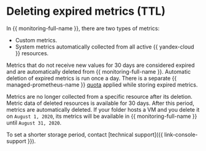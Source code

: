 # Deleting expired metrics (TTL)

In {{ monitoring-full-name }}, there are two types of metrics:

* Custom metrics.
* System metrics automatically collected from all active {{ yandex-cloud }} resources.

Metrics that do not receive new values for 30 days are considered expired and are automatically deleted from {{ monitoring-full-name }}. Automatic deletion of expired metrics is run once a day. There is a separate {{ managed-prometheus-name }} [quota](../operations/prometheus/index.md#quotas-per-endpoint) applied while storing expired metrics.

Metrics are no longer collected from a specific resource after its deletion. Metric data of deleted resources is available for 30 days. After this period, metrics are automatically deleted. If your folder hosts a VM and you delete it on `August 1, 2020`, its metrics will be available in {{ monitoring-full-name }} until `August 31, 2020`.

To set a shorter storage period, contact [technical support]({{ link-console-support }}).